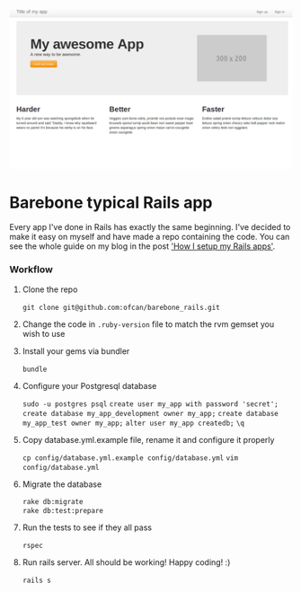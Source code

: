 ![Barebone Home](/app/assets/images/barebone_home.png)

# Barebone typical Rails app
Every app I've done in Rails has exactly the same beginning. I've decided to
make it easy on myself and have made a repo containing the code. You can see the
whole guide on my blog in the post ['How I setup my Rails
apps'](http://svenduplic.com/2012/12/22/how-i-setup-my-rails-app.html).

### Workflow

1. Clone the repo

    `git clone git@github.com:ofcan/barebone_rails.git`

2. Change the code in `.ruby-version` file to match the rvm gemset you wish to use

3. Install your gems via bundler

    `bundle`

4. Configure your Postgresql database

    `sudo -u postgres psql`
    `create user my_app with password 'secret';`
    `create database my_app_development owner my_app;`
    `create database my_app_test owner my_app;`
    `alter user my_app createdb;`
    `\q`

5. Copy database.yml.example file, rename it and configure it properly

    `cp config/database.yml.example config/database.yml`
    `vim config/database.yml`

6. Migrate the database

    ```
    rake db:migrate
    rake db:test:prepare
    ```

7. Run the tests to see if they all pass

    `rspec`

8. Run rails server. All should be working! Happy coding! :)

    `rails s`
